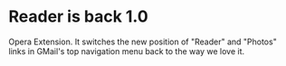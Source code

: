 # Reader is back 1.0

Opera Extension. It switches the new position of "Reader" and "Photos" links
in GMail's top navigation menu back to the way we love it.